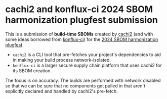 # cachi2 and konflux-ci 2024 SBOM harmonization plugfest submission

This is a submission of **build-time SBOMs** created by
[cachi2](https://github.com/containerbuildsystem/cachi2) (and with some ideas
borrowed from [konflux-ci](https://konflux-ci.dev)) for the [2024 SBOM
harmonization plugfest](https://resources.sei.cmu.edu/news-events/events/sbom/).

* `cachi2` is a CLI tool that pre-fetches your project's dependencies to aid in making your build process network-isolated.
* `konflux-ci` is a larger secure supply chain platform that uses cachi2 for its SBOM creation.
 
The focus is on accuracy. The builds are performed with network disabled so
that we can be sure that no components get pulled in that aren't explicitly
declared and handled by cachi2's pre-fetch.
